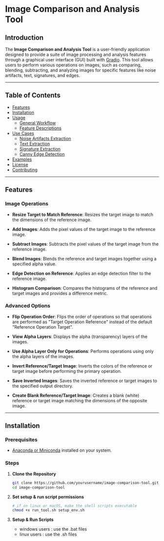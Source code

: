 # Image Comparison and Analysis Tool

## Introduction

The **Image Comparison and Analysis Tool** is a user-friendly application designed to provide a suite of image processing and analysis features through a graphical user interface (GUI) built with [Gradio](https://gradio.app). This tool allows users to perform various operations on images, such as comparing, blending, subtracting, and analyzing images for specific features like noise artifacts, text, signatures, and edges.

---

## Table of Contents

- [Features](#features)
- [Installation](#installation)
- [Usage](#usage)
  - [General Workflow](#general-workflow)
  - [Feature Descriptions](#feature-descriptions)
- [Use Cases](#use-cases)
  - [Noise Artifacts Extraction](#noise-artifacts-extraction)
  - [Text Extraction](#text-extraction)
  - [Signature Extraction](#signature-extraction)
  - [Canny Edge Detection](#canny-edge-detection)
- [Examples](#examples)
- [License](#license)
- [Contributing](#contributing)

---

## Features

### Image Operations

- **Resize Target to Match Reference**: Resizes the target image to match the dimensions of the reference image.

- **Add Images**: Adds the pixel values of the target image to the reference image.

- **Subtract Images**: Subtracts the pixel values of the target image from the reference image.

- **Blend Images**: Blends the reference and target images together using a specified alpha value.

- **Edge Detection on Reference**: Applies an edge detection filter to the reference image.

- **Histogram Comparison**: Compares the histograms of the reference and target images and provides a difference metric.

### Advanced Options

- **Flip Operation Order**: Flips the order of operations so that operations are performed as "Target Operation Reference" instead of the default "Reference Operation Target".

- **View Alpha Layers**: Displays the alpha (transparency) layers of the images.

- **Use Alpha Layer Only for Operations**: Performs operations using only the alpha layers of the images.

- **Invert Reference/Target Image**: Inverts the colors of the reference or target image before performing the primary operation.

- **Save Inverted Images**: Saves the inverted reference or target images to the specified output directory.

- **Create Blank Reference/Target Image**: Creates a blank (white) reference or target image matching the dimensions of the opposite image.

---

## Installation

### Prerequisites

- [Anaconda or Miniconda](https://docs.conda.io/en/latest/miniconda.html) installed on your system.

### Steps

1. **Clone the Repository**

   ```bash
   git clone https://github.com/yourusername/image-comparison-tool.git
   cd image-comparison-tool
2. **Set setup & run script permissions**

   ```bash
   # if on linux or macOS, make the shell scripts executable
   chmod +x run_tool.sh setup_env.sh
3. **Setup & Run Scripts**
   - windows users : use the .bat files
   - linux users : use the .sh files

